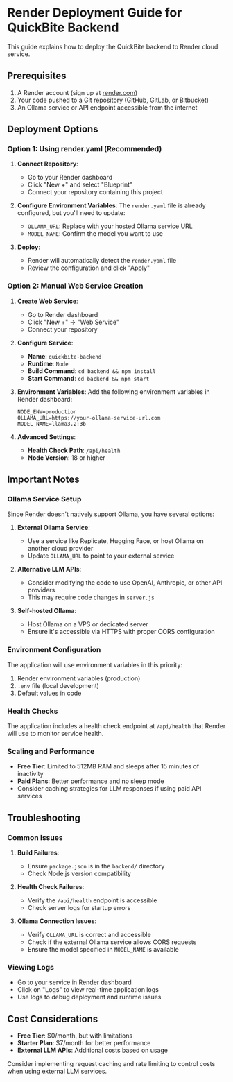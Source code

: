 # Render Deployment Guide for QuickBite Backend

This guide explains how to deploy the QuickBite backend to Render cloud service.

## Prerequisites

1. A Render account (sign up at [render.com](https://render.com))
2. Your code pushed to a Git repository (GitHub, GitLab, or Bitbucket)
3. An Ollama service or API endpoint accessible from the internet

## Deployment Options

### Option 1: Using render.yaml (Recommended)

1. **Connect Repository**: 
   - Go to your Render dashboard
   - Click "New +" and select "Blueprint"
   - Connect your repository containing this project

2. **Configure Environment Variables**:
   The `render.yaml` file is already configured, but you'll need to update:
   - `OLLAMA_URL`: Replace with your hosted Ollama service URL
   - `MODEL_NAME`: Confirm the model you want to use

3. **Deploy**: 
   - Render will automatically detect the `render.yaml` file
   - Review the configuration and click "Apply"

### Option 2: Manual Web Service Creation

1. **Create Web Service**:
   - Go to Render dashboard
   - Click "New +" → "Web Service"
   - Connect your repository

2. **Configure Service**:
   - **Name**: `quickbite-backend`
   - **Runtime**: `Node`
   - **Build Command**: `cd backend && npm install`
   - **Start Command**: `cd backend && npm start`

3. **Environment Variables**:
   Add the following environment variables in Render dashboard:
   ```
   NODE_ENV=production
   OLLAMA_URL=https://your-ollama-service-url.com
   MODEL_NAME=llama3.2:3b
   ```

4. **Advanced Settings**:
   - **Health Check Path**: `/api/health`
   - **Node Version**: 18 or higher

## Important Notes

### Ollama Service Setup

Since Render doesn't natively support Ollama, you have several options:

1. **External Ollama Service**: 
   - Use a service like Replicate, Hugging Face, or host Ollama on another cloud provider
   - Update `OLLAMA_URL` to point to your external service

2. **Alternative LLM APIs**:
   - Consider modifying the code to use OpenAI, Anthropic, or other API providers
   - This may require code changes in `server.js`

3. **Self-hosted Ollama**:
   - Host Ollama on a VPS or dedicated server
   - Ensure it's accessible via HTTPS with proper CORS configuration

### Environment Configuration

The application will use environment variables in this priority:
1. Render environment variables (production)
2. `.env` file (local development)
3. Default values in code

### Health Checks

The application includes a health check endpoint at `/api/health` that Render will use to monitor service health.

### Scaling and Performance

- **Free Tier**: Limited to 512MB RAM and sleeps after 15 minutes of inactivity
- **Paid Plans**: Better performance and no sleep mode
- Consider caching strategies for LLM responses if using paid API services

## Troubleshooting

### Common Issues

1. **Build Failures**:
   - Ensure `package.json` is in the `backend/` directory
   - Check Node.js version compatibility

2. **Health Check Failures**:
   - Verify the `/api/health` endpoint is accessible
   - Check server logs for startup errors

3. **Ollama Connection Issues**:
   - Verify `OLLAMA_URL` is correct and accessible
   - Check if the external Ollama service allows CORS requests
   - Ensure the model specified in `MODEL_NAME` is available

### Viewing Logs

- Go to your service in Render dashboard
- Click on "Logs" to view real-time application logs
- Use logs to debug deployment and runtime issues

## Cost Considerations

- **Free Tier**: $0/month, but with limitations
- **Starter Plan**: $7/month for better performance
- **External LLM APIs**: Additional costs based on usage

Consider implementing request caching and rate limiting to control costs when using external LLM services.
